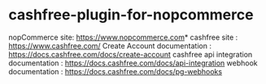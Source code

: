 # cashfree-plugin-for-nopcommerce
nopCommerce site: https://www.nopcommerce.com*
cashfree site : https://www.cashfree.com/
Create Account documentation : https://docs.cashfree.com/docs/create-account
cashfree api integration documentation : https://docs.cashfree.com/docs/api-integration
webhook documentation : https://docs.cashfree.com/docs/pg-webhooks